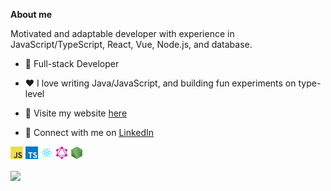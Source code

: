 **About me**

 Motivated and adaptable developer with experience in JavaScript/TypeScript, React, Vue, Node.js, and database.


- 💼 Full-stack Developer

- ❤️ I love writing Java/JavaScript, and building fun experiments on type-level

- 🎇 Visite my website [here](https://www.owdran.com/)

- 🔗 Connect with me on [LinkedIn](https://www.linkedin.com/in/owdran/)


<code><img height="20" alt="javascript" src="https://raw.githubusercontent.com/github/explore/80688e429a7d4ef2fca1e82350fe8e3517d3494d/topics/javascript/javascript.png"></code>
<code><img height="20" alt="typescript" src="https://raw.githubusercontent.com/github/explore/80688e429a7d4ef2fca1e82350fe8e3517d3494d/topics/typescript/typescript.png"></code>
<code><img height="20" alt="react" src="https://raw.githubusercontent.com/github/explore/80688e429a7d4ef2fca1e82350fe8e3517d3494d/topics/react/react.png"></code>
<code><img height="20" alt="graphql" src="https://raw.githubusercontent.com/github/explore/5c058a388828bb5fde0bcafd4bc867b5bb3f26f3/topics/graphql/graphql.png"></code>
<code><img height="20" alt="nodejs" src="https://raw.githubusercontent.com/github/explore/80688e429a7d4ef2fca1e82350fe8e3517d3494d/topics/nodejs/nodejs.png"></code>    


<img   align="center" src="https://github-readme-stats.vercel.app/api/top-langs/?username=DMGoose&locale=en&line_height=33&theme=&langs_count=5&layout=compact"/>
